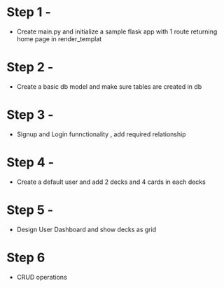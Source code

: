 #    Step 1 -
-   Create main.py and initialize a sample flask app with 1 route returning home page in render_templat
#   Step 2 -
-   Create a basic db model and make sure tables are created in db 
#   Step 3 -
-   Signup and Login funnctionality  , add required relationship 
#   Step 4 -
-   Create a default user and add 2 decks and 4 cards in each decks
#   Step 5 -
-   Design User Dashboard and show decks as grid 
#   Step 6
-   CRUD operations  


